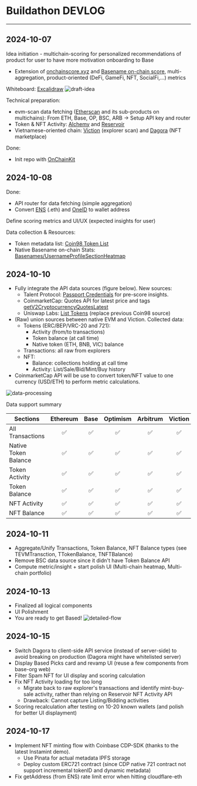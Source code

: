 # Buildathon DEVLOG

---

## 2024-10-07

Idea initiation - multichain-scoring for personalized recommendations of product for user to have more motivation onboarding to Base

- Extension of [onchainscore.xyz](https://www.onchainscore.xyz/) and [Basename on-chain score](https://x.com/base/status/1841911856656708073), multi-aggregation, product-oriented (DeFi, GameFi, NFT, SocialFi,...) metrics

Whiteboard: [Excalidraw](https://excalidraw.com/#room=4d025e9394a150d042b9,SLby7Ri-UjHaGsRpWElsjQ)
![draft-idea](./assets/draft-idea.png)

Technical preparation:

- evm-scan data fetching ([Etherscan](https://etherscan.io/) and its sub-products on multichains): From ETH, Base, OP, BSC, ARB -> Setup API key and router
- Token & NFT Activity: [Alchemy](https://www.alchemy.com/) and [Reservoir](https://reservoir.tools/)
- Vietnamese-oriented chain: [Viction](https://www.viction.xyz/) (explorer scan) and [Dagora](https://dagora.xyz/) (NFT marketplace)

Done:

- Init repo with [OnChainKit](onchainkit.xyz)

## 2024-10-08

Done:

- API router for data fetching (simple aggregation)
- Convert [ENS](https://dagora.xyz/) (.eth) and [OneID](https://www.oneid.xyz/) to wallet address

Define scoring metrics and UI/UX (expected insights for user)

Data collection & Resources:

- Token metadata list: [Coin98 Token List](https://rapid.coin98.com/token-list.json)
- Native Basename on-chain Stats: [Basenames/UsernameProfileSectionHeatmap](https://github.com/base-org/web/tree/master/apps/web/src/components/Basenames/UsernameProfileSectionHeatmap)

## 2024-10-10

- Fully integrate the API data sources (figure below). New sources:
  - Talent Protocol: [Passport Credentials](https://docs.talentprotocol.com/docs/talent-passport/credentials) for pre-score insights.
  - CoinmarketCap: Quotes API for latest price and tags [getV2CryptocurrencyQuotesLatest](https://coinmarketcap.com/api/documentation/v1/#operation/getV2CryptocurrencyQuotesLatest)
  - Uniswap Labs: [List Tokens](https://tokenlists.org/token-list?url=https://ipfs.io/ipns/tokens.uniswap.org) (replace previous Coin98 source)
- (Raw) union sources between native EVM and Viction. Collected data:
  - Tokens (ERC/BEP/VRC-20 and 721):
    - Activity (from/to transactions)
    - Token balance (at call time)
    - Native token (ETH, BNB, VIC) balance
  - Transactions: all raw from explorers
  - NFT:
    - Balance: collections holding at call time
    - Activity: List/Sale/Bid/Mint/Buy history
- CoinmarketCap API will be use to convert token/NFT value to one currency (USD/ETH) to perform metric calculations.

![data-processing](./assets/data-processing.png)

Data support summary

| **Sections**         | **Ethereum** | **Base** | **Optimism** | **Arbitrum** | **Viction** | **BSC** |
| -------------------- | :----------: | :------: | :----------: | :----------: | :---------: | :-----: |
| All Transactions     |      ✅      |    ✅    |      ✅      |      ✅      |     ✅      |   ✅    |
| Native Token Balance |      ✅      |    ✅    |      ✅      |      ✅      |     ✅      |   ✅    |
| Token Activity       |      ✅      |    ✅    |      ✅      |      ✅      |     ✅      |   ✅    |
| Token Balance        |      ✅      |    ✅    |      ✅      |      ✅      |     ✅      |   ❌    |
| NFT Activity         |      ✅      |    ✅    |      ✅      |      ✅      |     ✅      |   ✅    |
| NFT Balance          |      ✅      |    ✅    |      ✅      |      ✅      |     ✅      |   ✅    |

## 2024-10-11

- Aggregate/Unify Transactions, Token Balance, NFT Balance types (see TEVMTransction, TTokenBalance, TNFTBalance)
- Remove BSC data source since it didn't have Token Balance API
- Compute metric/insight + start polish UI (Multi-chain heatmap, Multi-chain portfolio)

## 2024-10-13

- Finalized all logical components
- UI Polishment
- You are ready to get Based!
  ![detailed-flow](./assets/detailed-flow.png)

## 2024-10-15

- Switch Dagora to client-side API service (instead of server-side) to avoid breaking on production (Dagora might have whitelisted server)
- Display Based Picks card and revamp UI (reuse a few components from base-org web)
- Filter Spam NFT for UI display and scoring calculation
- Fix NFT Activity loading for too long
  - Migrate back to raw explorer's transactions and identify mint-buy-sale activity, rather than relying on Reservoir NFT Activity API
  - Drawback: Cannot capture Listing/Bidding activities
- Scoring recalculation after testing on 10-20 known wallets (and polish for better UI displayment)

## 2024-10-17

- Implement NFT minting flow with Coinbase CDP-SDK (thanks to the latest Instamint demo).
  - Use Pinata for actual metadata IPFS storage
  - Deploy custom ERC721 contract (since CDP native 721 contract not support incremental tokenID and dynamic metadata)
- Fix getAddress (from ENS) rate limit error when hitting cloudflare-eth
